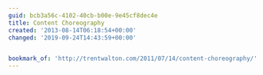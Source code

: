 ```yaml
---
guid: bcb3a56c-4102-40cb-b00e-9e45cf8dec4e
title: Content Choreography
created: '2013-08-14T06:18:54+00:00'
changed: '2019-09-24T14:43:59+00:00'


bookmark_of: 'http://trentwalton.com/2011/07/14/content-choreography/'
---
```




